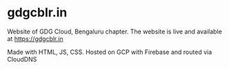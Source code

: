 # gdgcblr.in
Website of GDG Cloud, Bengaluru chapter. The website is live and available at https://gdgcblr.in

Made with HTML, JS, CSS. Hosted on GCP with Firebase and routed via CloudDNS
